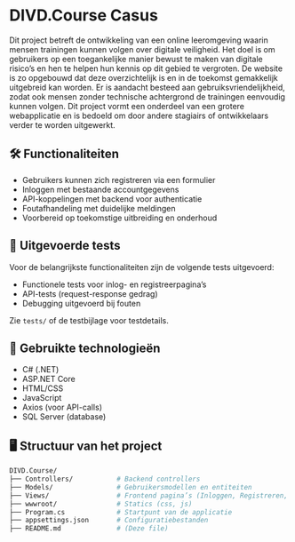 # DIVD.Course Casus
Dit project betreft de ontwikkeling van een online leeromgeving waarin mensen trainingen kunnen volgen over digitale veiligheid. Het doel is om gebruikers op een toegankelijke manier bewust te maken van digitale risico’s en hen te helpen hun kennis op dit gebied te vergroten.
De website is zo opgebouwd dat deze overzichtelijk is en in de toekomst gemakkelijk uitgebreid kan worden. Er is aandacht besteed aan gebruiksvriendelijkheid, zodat ook mensen zonder technische achtergrond de trainingen eenvoudig kunnen volgen.
Dit project vormt een onderdeel van een grotere webapplicatie en is bedoeld om door andere stagiairs of ontwikkelaars verder te worden uitgewerkt.

## 🛠️ Functionaliteiten
- Gebruikers kunnen zich registreren via een formulier
- Inloggen met bestaande accountgegevens
- API-koppelingen met backend voor authenticatie
- Foutafhandeling met duidelijke meldingen
- Voorbereid op toekomstige uitbreiding en onderhoud

## 🧪 Uitgevoerde tests
Voor de belangrijkste functionaliteiten zijn de volgende tests uitgevoerd:
- Functionele tests voor inlog- en registreerpagina’s
- API-tests (request-response gedrag)
- Debugging uitgevoerd bij fouten

Zie `tests/` of de testbijlage voor testdetails.

## 🧰 Gebruikte technologieën
- C# (.NET)
- ASP.NET Core
- HTML/CSS
- JavaScript
- Axios (voor API-calls)
- SQL Server (database)

## 🖥️ Structuur van het project
```bash
DIVD.Course/
├── Controllers/           # Backend controllers
├── Models/                # Gebruikersmodellen en entiteiten
├── Views/                 # Frontend pagina’s (Inloggen, Registreren, Home, Contact, About us)
├── wwwroot/               # Statics (css, js)
├── Program.cs             # Startpunt van de applicatie
├── appsettings.json       # Configuratiebestanden
├── README.md              # (Deze file)